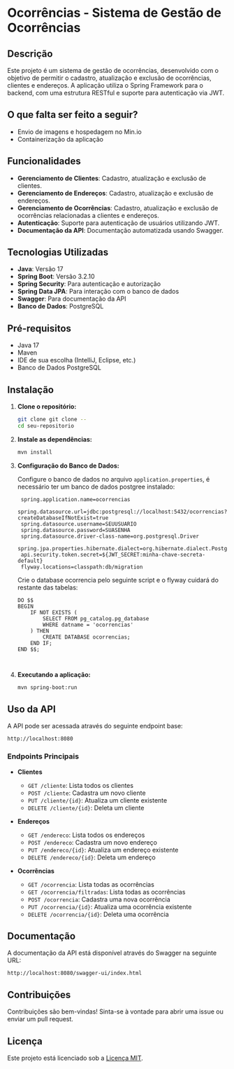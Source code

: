 
# Ocorrências - Sistema de Gestão de Ocorrências

## Descrição

Este projeto é um sistema de gestão de ocorrências, desenvolvido com o objetivo de permitir o cadastro, atualização e exclusão de ocorrências, clientes e endereços. A aplicação utiliza o Spring Framework para o backend, com uma estrutura RESTful e suporte para autenticação via JWT.
## O que falta ser feito a seguir?

- Envio de imagens e hospedagem no Min.io
- Containerização da aplicação




## Funcionalidades

- **Gerenciamento de Clientes**: Cadastro, atualização e exclusão de clientes.
- **Gerenciamento de Endereços**: Cadastro, atualização e exclusão de endereços.
- **Gerenciamento de Ocorrências**: Cadastro, atualização e exclusão de ocorrências relacionadas a clientes e endereços.
- **Autenticação**: Suporte para autenticação de usuários utilizando JWT.
- **Documentação da API**: Documentação automatizada usando Swagger.

## Tecnologias Utilizadas

- **Java**: Versão 17
- **Spring Boot**: Versão 3.2.10
- **Spring Security**: Para autenticação e autorização
- **Spring Data JPA**: Para interação com o banco de dados
- **Swagger**: Para documentação da API
- **Banco de Dados**: PostgreSQL

## Pré-requisitos

 - Java 17
 - Maven
 - IDE de sua escolha (IntelliJ, Eclipse, etc.)
 - Banco de Dados PostgreSQL


## Instalação

1. **Clone o repositório:**

   ```bash
   git clone git clone --
   cd seu-repositorio
   ```

2. **Instale as dependências:**

   ```bash
   mvn install
   ```

3. **Configuração do Banco de Dados:**

   Configure o banco de dados no arquivo `application.properties`, é necessário ter um banco de dados postgree instalado:

   ```properties
    spring.application.name=ocorrencias
    spring.datasource.url=jdbc:postgresql://localhost:5432/ocorrencias?createDatabaseIfNotExist=true
    spring.datasource.username=SEUUSUARIO
    spring.datasource.password=SUASENHA
    spring.datasource.driver-class-name=org.postgresql.Driver
    spring.jpa.properties.hibernate.dialect=org.hibernate.dialect.PostgreSQLDialect
    api.security.token.secret=${JWT_SECRET:minha-chave-secreta-default}
    flyway.locations=classpath:db/migration
   ```
   
   Crie o database ocorrencia pelo seguinte script e o flyway cuidará do restante das tabelas:
	```
	DO $$
	BEGIN
		IF NOT EXISTS (
			SELECT FROM pg_catalog.pg_database
			WHERE datname = 'ocorrencias'
		) THEN
			CREATE DATABASE ocorrencias;
		END IF;
	END $$;
	
	

4. **Executando a aplicação:**

   ```bash
   mvn spring-boot:run
   ```

## Uso da API

A API pode ser acessada através do seguinte endpoint base:

```
http://localhost:8080
```

### Endpoints Principais

- **Clientes**
  - `GET /cliente`: Lista todos os clientes
  - `POST /cliente`: Cadastra um novo cliente
  - `PUT /cliente/{id}`: Atualiza um cliente existente
  - `DELETE /cliente/{id}`: Deleta um cliente

- **Endereços**
  - `GET /endereco`: Lista todos os endereços
  - `POST /endereco`: Cadastra um novo endereço
  - `PUT /endereco/{id}`: Atualiza um endereço existente
  - `DELETE /endereco/{id}`: Deleta um endereço

- **Ocorrências**
  - `GET /ocorrencia`: Lista todas as ocorrências
  - `GET /ocorrencia/filtradas`: Lista todas as ocorrências
  - `POST /ocorrencia`: Cadastra uma nova ocorrência
  - `PUT /ocorrencia/{id}`: Atualiza uma ocorrência existente
  - `DELETE /ocorrencia/{id}`: Deleta uma ocorrência


## Documentação

A documentação da API está disponível através do Swagger na seguinte URL:

```
http://localhost:8080/swagger-ui/index.html
```

## Contribuições

Contribuições são bem-vindas! Sinta-se à vontade para abrir uma issue ou enviar um pull request.

## Licença

Este projeto está licenciado sob a [Licença MIT](LICENSE).



